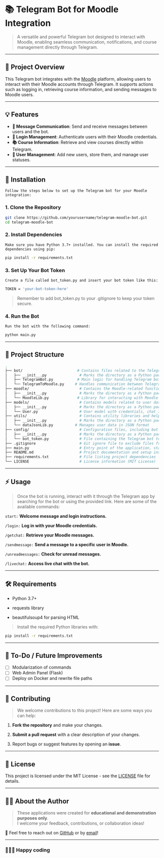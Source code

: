 # 📚 Telegram Bot for Moodle Integration

> A versatile and powerful Telegram bot designed to interact with Moodle, enabling seamless communication, notifications, and course management directly through Telegram.

---

## 🚀 Project Overview

This Telegram bot integrates with the [Moodle](https://moodle.org/) platform, allowing users to interact with their Moodle accounts through Telegram. It supports actions such as logging in, retrieving course information, and sending messages to Moodle users.

---

## 💡 Features

- **💬 Message Communication**: Send and receive messages between users and the bot.
- **🔑 Login Management**: Authenticate users with their Moodle credentials.
- **📚 Course Information**: Retrieve and view courses directly within Telegram.
- **📝 User Management**: Add new users, store them, and manage user statuses.

---

## 🔧 Installation

`Follow the steps below to set up the Telegram bot for your Moodle integration:`

### 1. Clone the Repository

```bash
git clone https://github.com/yourusername/telegram-moodle-bot.git
cd telegram-moodle-bot
```

### 2. Install Dependencies

`Make sure you have Python 3.7+ installed. You can install the required dependencies using pip:`

```bash
pip install -r requirements.txt
```

### 3. Set Up Your Bot Token

`Create a file called bot_token.py and insert your bot token like this:`

```bash
TOKEN = 'your-bot-token-here'
```

> Remember to add bot_token.py to your .gitignore to keep your token secure.

### 4. Run the Bot
`Run the bot with the following command:`

```bash
python main.py
```

---

## 📁 Project Structure

```bash
.
├── bot/                         # Contains files related to the Telegram bot's functionality
│   ├── __init__.py               # Marks the directory as a Python package
│   ├── TelegramBot.py           # Main logic for handling Telegram bot interactions
│   └── TelegramToMoodle.py     # Handles communication between Telegram and Moodle
├── moodle/                       # Contains the Moodle-related functionalities
│   ├── __init__.py               # Marks the directory as a Python package
│   └── MoodleLib.py             # Library for interacting with Moodle
├── models/                       # Contains models related to user data and interactions
│   ├── __init__.py               # Marks the directory as a Python package
│   └── User.py                   # User model with credentials, chat ID, and status
├── utils/                        # Contains utility libraries and helpers
│   ├── __init__.py               # Marks the directory as a Python package
│   └── dataJsonLib.py          # Manages user data in JSON format
├── config/                       # Configuration files, including bot token and settings
│   ├── __init__.py               # Marks the directory as a Python package
│   └── bot_token.py              # File containing the Telegram bot token
├── .gitignore                    # Git ignore file to exclude files from version control (e.g., token)
├── main.py                       # Entry point of the application, starts the bot and manages updates
├── README.md                     # Project documentation and setup instructions
├── requirements.txt              # File listing project dependencies
└── LICENSE                       # License information (MIT License)
```

---

## ⚡ Usage
> Once the bot is running, interact with it through the Telegram app by searching for the bot or using the provided link. Here are some of the available commands:

`start:` **Welcome message and login instructions.**

`/login:` **Log in with your Moodle credentials.**

`/getchat:` **Retrieve your Moodle messages.**

`/sendmessage:` **Send a message to a specific user in Moodle.**

`/unreadmessages:` **Check for unread messages.**

`/livechat:` **Access live chat with the bot.**

---

## 🛠️ Requirements
- Python 3.7+

- requests library

- beautifulsoup4 for parsing HTML

> Install the required Python libraries with:
```bash
pip install -r requirements.txt
```

---

## 📎 To-Do / Future Improvements

- [ ] Modularization of commands
- [ ] Web Admin Panel (Flask)
- [ ] Deploy on Docker and rewrite file paths

---

## 👥 Contributing
> We welcome contributions to this project! Here are some ways you can help:

1. **Fork the repository** and make your changes.

2. **Submit a pull request** with a clear description of your changes.

3. Report bugs or suggest features by opening an **issue**.

---

## 📝 License

This project is licensed under the MIT License - see the [LICENSE](LICENSE) file for details.

---

## 👨‍💻 About the Author

> These applications were created for **educational and demonstration purposes only**.  
I welcome your feedback, contributions, or collaboration ideas!

💬 Feel free to reach out on [GitHub](https://github.com/andredisa) or by [email](mailto:andreadisanti22@gmail.com)!

---

### 🧑‍💻✨ Happy coding